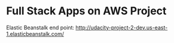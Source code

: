 # Full Stack Apps on AWS Project

Elastic Beanstalk end point: http://udacity-project-2-dev.us-east-1.elasticbeanstalk.com/

